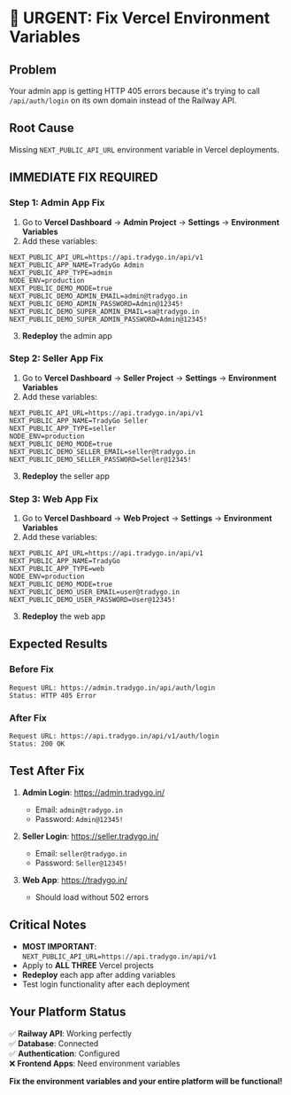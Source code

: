# 🚨 URGENT: Fix Vercel Environment Variables

## Problem
Your admin app is getting HTTP 405 errors because it's trying to call `/api/auth/login` on its own domain instead of the Railway API.

## Root Cause
Missing `NEXT_PUBLIC_API_URL` environment variable in Vercel deployments.

## IMMEDIATE FIX REQUIRED

### Step 1: Admin App Fix
1. Go to **Vercel Dashboard** → **Admin Project** → **Settings** → **Environment Variables**
2. Add these variables:

```env
NEXT_PUBLIC_API_URL=https://api.tradygo.in/api/v1
NEXT_PUBLIC_APP_NAME=TradyGo Admin
NEXT_PUBLIC_APP_TYPE=admin
NODE_ENV=production
NEXT_PUBLIC_DEMO_MODE=true
NEXT_PUBLIC_DEMO_ADMIN_EMAIL=admin@tradygo.in
NEXT_PUBLIC_DEMO_ADMIN_PASSWORD=Admin@12345!
NEXT_PUBLIC_DEMO_SUPER_ADMIN_EMAIL=sa@tradygo.in
NEXT_PUBLIC_DEMO_SUPER_ADMIN_PASSWORD=Admin@12345!
```

3. **Redeploy** the admin app

### Step 2: Seller App Fix
1. Go to **Vercel Dashboard** → **Seller Project** → **Settings** → **Environment Variables**
2. Add these variables:

```env
NEXT_PUBLIC_API_URL=https://api.tradygo.in/api/v1
NEXT_PUBLIC_APP_NAME=TradyGo Seller
NEXT_PUBLIC_APP_TYPE=seller
NODE_ENV=production
NEXT_PUBLIC_DEMO_MODE=true
NEXT_PUBLIC_DEMO_SELLER_EMAIL=seller@tradygo.in
NEXT_PUBLIC_DEMO_SELLER_PASSWORD=Seller@12345!
```

3. **Redeploy** the seller app

### Step 3: Web App Fix
1. Go to **Vercel Dashboard** → **Web Project** → **Settings** → **Environment Variables**
2. Add these variables:

```env
NEXT_PUBLIC_API_URL=https://api.tradygo.in/api/v1
NEXT_PUBLIC_APP_NAME=TradyGo
NEXT_PUBLIC_APP_TYPE=web
NODE_ENV=production
NEXT_PUBLIC_DEMO_MODE=true
NEXT_PUBLIC_DEMO_USER_EMAIL=user@tradygo.in
NEXT_PUBLIC_DEMO_USER_PASSWORD=User@12345!
```

3. **Redeploy** the web app

## Expected Results

### Before Fix
```
Request URL: https://admin.tradygo.in/api/auth/login
Status: HTTP 405 Error
```

### After Fix
```
Request URL: https://api.tradygo.in/api/v1/auth/login
Status: 200 OK
```

## Test After Fix

1. **Admin Login**: https://admin.tradygo.in/
   - Email: `admin@tradygo.in`
   - Password: `Admin@12345!`

2. **Seller Login**: https://seller.tradygo.in/
   - Email: `seller@tradygo.in`
   - Password: `Seller@12345!`

3. **Web App**: https://tradygo.in/
   - Should load without 502 errors

## Critical Notes

- **MOST IMPORTANT**: `NEXT_PUBLIC_API_URL=https://api.tradygo.in/api/v1`
- Apply to **ALL THREE** Vercel projects
- **Redeploy** each app after adding variables
- Test login functionality after each deployment

## Your Platform Status

✅ **Railway API**: Working perfectly  
✅ **Database**: Connected  
✅ **Authentication**: Configured  
❌ **Frontend Apps**: Need environment variables  

**Fix the environment variables and your entire platform will be functional!**